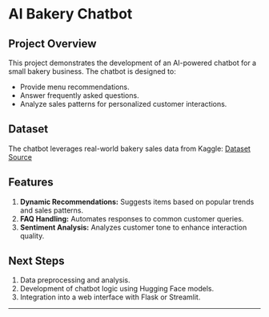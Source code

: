 # AI Bakery Chatbot

## Project Overview
This project demonstrates the development of an AI-powered chatbot for a small bakery business. The chatbot is designed to:
- Provide menu recommendations.
- Answer frequently asked questions.
- Analyze sales patterns for personalized customer interactions.

## Dataset
The chatbot leverages real-world bakery sales data from Kaggle:
[Dataset Source](https://www.kaggle.com/datasets/hosubjeong/bakery-sales/data)

## Features
1. **Dynamic Recommendations:** Suggests items based on popular trends and sales patterns.
2. **FAQ Handling:** Automates responses to common customer queries.
3. **Sentiment Analysis:** Analyzes customer tone to enhance interaction quality.

## Next Steps
1. Data preprocessing and analysis.
2. Development of chatbot logic using Hugging Face models.
3. Integration into a web interface with Flask or Streamlit.

---
